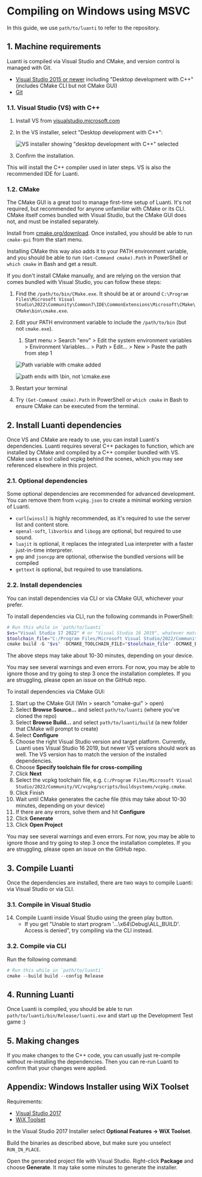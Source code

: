 # Compiling on Windows using MSVC

In this guide, we use `path/to/luanti` to refer to the repository.

## 1. Machine requirements

Luanti is compiled via Visual Studio and CMake, and version control is managed with Git.

-   [Visual Studio 2015 or newer](https://visualstudio.microsoft.com) including "Desktop development with C++" (includes CMake CLI but not CMake GUI)
-   [Git](https://git-scm.com/downloads)

### 1.1. Visual Studio (VS) with C++

1. Install VS from [visualstudio.microsoft.com](https://visualstudio.microsoft.com)
1. In the VS installer, select "Desktop development with C++":

    ![VS installer showing "desktop development with C++" selected](assets/vs-installer.png)

1. Confirm the installation.

This will install the C++ compiler used in later steps. VS is also the recommended IDE for Luanti.

### 1.2. CMake

The CMake GUI is a great tool to manage first-time setup of Luanti. It's not required, but recommended for anyone unfamiliar with CMake or its CLI. CMake itself comes bundled with Visual Studio, but the CMake GUI does not, and must be installed separately.

Install from [cmake.org/download](https://cmake.org/download/). Once installed, you should be able to run `cmake-gui` from the start menu.

Installing CMake this way also adds it to your PATH environment variable, and you should be able to run `(Get-Command cmake).Path` in PowerShell or `which cmake` in Bash and get a result.

If you don't install CMake manually, and are relying on the version that comes bundled with Visual Studio, you can follow these steps:

1. Find the `/path/to/bin/CMake.exe`. It should be at or around `C:\Program Files\Microsoft Visual Studio\2022\Community\Common7\IDE\CommonExtensions\Microsoft\CMake\CMake\bin\cmake.exe`.
1. Edit your PATH environment variable to include the `/path/to/bin` (but not `cmake.exe`).

    1. Start menu > Search "env" > Edit the system environment variables > Environment Variables... > Path > Edit... > New > Paste the path from step 1

    ![Path variable with cmake added](./assets/path.png)

    ![path ends with \bin, not \cmake.exe](./assets/path-bin.png)

1. Restart your terminal
1. Try `(Get-Command cmake).Path` in PowerShell or `which cmake` in Bash to ensure CMake can be executed from the terminal.

## 2. Install Luanti dependencies

Once VS and CMake are ready to use, you can install Luanti's dependencies. Luanti requires several C++ packages to function, which are installed by CMake and compiled by a C++ compiler bundled with VS. CMake uses a tool called vcpkg behind the scenes, which you may see referenced elsewhere in this project.

### 2.1. Optional dependencies

Some optional dependencies are recommended for advanced development. You can remove them from `vcpkg.json` to create a minimal working version of Luanti.

-   `curl[winssl]` is highly recommended, as it's required to use the server list and content store.
-   `openal-soft`, `libvorbis` and `libogg` are optional, but required to use sound.
-   `luajit` is optional, it replaces the integrated Lua interpreter with a faster just-in-time interpreter.
-   `gmp` and `jsoncpp` are optional, otherwise the bundled versions will be compiled
-   `gettext` is optional, but required to use translations.

### 2.2. Install dependencies

You can install dependencies via CLI or via CMake GUI, whichever your prefer.

To install dependencies via CLI, run the following commands in PowerShell:

```powershell
# Run this while in `path/to/luanti`
$vs="Visual Studio 17 2022" # or "Visual Studio 16 2019", whatever matches your machine
$toolchain_file="C:/Program Files/Microsoft Visual Studio/2022/Community/VC/vcpkg/scripts/buildsystems/vcpkg.cmake" # or wherever you installed vcpkg.cmake manually
cmake build -G "$vs" -DCMAKE_TOOLCHAIN_FILE="$toolchain_file" -DCMAKE_BUILD_TYPE=Release -DENABLE_CURSES=OFF
```

The above steps may take about 10-30 minutes, depending on your device.

You may see several warnings and even errors. For now, you may be able to ignore those and try going to step 3 once the installation completes. If you are struggling, please open an issue on the GitHub repo.

To install dependencies via CMake GUI:

1. Start up the CMake GUI (Win > search "cmake-gui" > open)
1. Select **Browse Source...** and select `path/to/luanti` (where you've cloned the repo)
1. Select **Browse Build...** and select `path/to/luanti/build` (a new folder that CMake will prompt to create)
1. Select **Configure**
1. Choose the right Visual Studio version and target platform. Currently, Luanti uses Visual Studio 16 2019, but newer VS versions should work as well. The VS version has to match the version of the installed dependencies.
1. Choose **Specify toolchain file for cross-compiling**
1. Click **Next**
1. Select the vcpkg toolchain file, e.g. `C:/Program Files/Microsoft Visual Studio/2022/Community/VC/vcpkg/scripts/buildsystems/vcpkg.cmake`.
1. Click Finish
1. Wait until CMake generates the cache file (this may take about 10-30 minutes, depending on your device)
1. If there are any errors, solve them and hit **Configure**
1. Click **Generate**
1. Click **Open Project**

You may see several warnings and even errors. For now, you may be able to ignore those and try going to step 3 once the installation completes. If you are struggling, please open an issue on the GitHub repo.

## 3. Compile Luanti

Once the dependencies are installed, there are two ways to compile Luanti: via Visual Studio or via CLI.

### 3.1. Compile in Visual Studio

14. Compile Luanti inside Visual Studio using the green play button.
    -   If you get "Unable to start program '...\x64\Debug\ALL_BUILD'. Access is denied", try compiling via the CLI instead.

### 3.2. Compile via CLI

Run the following command:

```powershell
# Run this while in `path/to/luanti`
cmake --build build --config Release
```

## 4. Running Luanti

Once Luanti is compiled, you should be able to run `path/to/luanti/bin/Release/luanti.exe` and start up the Development Test game :)

## 5. Making changes

If you make changes to the C++ code, you can usually just re-compile without re-installing the dependencies. Then you can re-run Luanti to confirm that your changes were applied.

## Appendix: Windows Installer using WiX Toolset

Requirements:

-   [Visual Studio 2017](https://visualstudio.microsoft.com/)
-   [WiX Toolset](https://wixtoolset.org/)

In the Visual Studio 2017 Installer select **Optional Features -> WiX Toolset**.

Build the binaries as described above, but make sure you unselect `RUN_IN_PLACE`.

Open the generated project file with Visual Studio. Right-click **Package** and choose **Generate**.
It may take some minutes to generate the installer.
